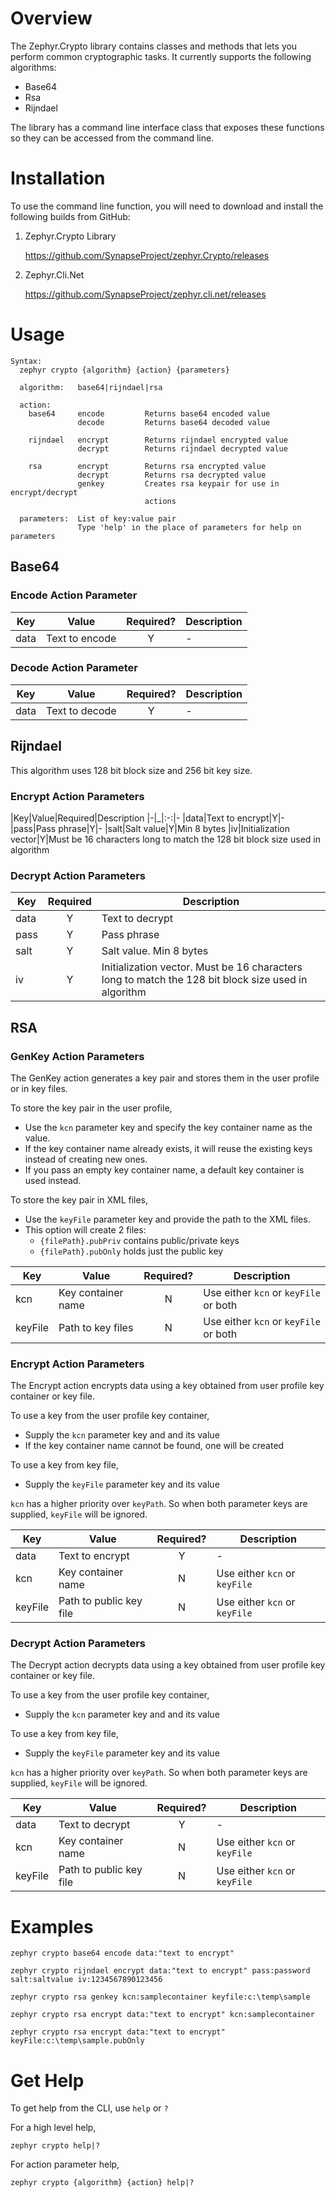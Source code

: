 ﻿# Overview
The Zephyr.Crypto library contains classes and methods that lets you perform common cryptographic tasks. It currently supports the following algorithms:

* Base64
* Rsa
* Rijndael

The library has a command line interface class that exposes these functions so they can be accessed from the command line.

# Installation
To use the command line function, you will need to download and install the following builds from GitHub:

1. Zephyr.Crypto Library

    <a href="https://github.com/SynapseProject/zephyr.Crypto/releases" target="_blank">https://github.com/SynapseProject/zephyr.Crypto/releases</a>

2. Zephyr.Cli.Net

    <a href="https://github.com/SynapseProject/zephyr.cli.net/releases" target="_blank">https://github.com/SynapseProject/zephyr.cli.net/releases</a>

# Usage

```
Syntax:
  zephyr crypto {algorithm} {action} {parameters}

  algorithm:   base64|rijndael|rsa

  action:
    base64     encode         Returns base64 encoded value
               decode         Returns base64 decoded value

    rijndael   encrypt        Returns rijndael encrypted value
               decrypt        Returns rijndael decrypted value

    rsa        encrypt        Returns rsa encrypted value
               decrypt        Returns rsa decrypted value
               genkey         Creates rsa keypair for use in encrypt/decrypt
                              actions

  parameters:  List of key:value pair
               Type 'help' in the place of parameters for help on parameters
```
## Base64

### Encode Action Parameter

|Key|Value|Required?|Description
|-|-|:-:|-
|data|Text to encode|Y|-

### Decode Action Parameter

|Key|Value|Required?|Description
|-|-|:-:|-
|data|Text to decode|Y|-

## Rijndael

This algorithm uses 128 bit block size and 256 bit key size.

### Encrypt Action Parameters

|Key|Value|Required|Description
|-|_|:-:|-
|data|Text to encrypt|Y|-
|pass|Pass phrase|Y|-
|salt|Salt value|Y|Min 8 bytes
|iv|Initialization vector|Y|Must be 16 characters long to match the 128 bit block size used in algorithm

### Decrypt Action Parameters

|Key|Required|Description
|-|:-:|-
|data|Y|Text to decrypt
|pass|Y|Pass phrase
|salt|Y|Salt value. Min 8 bytes
|iv|Y|Initialization vector. Must be 16 characters long to match the 128 bit block size used in algorithm

## RSA

### GenKey Action Parameters

The GenKey action generates a key pair and stores them in the user profile or in key files.

To store the key pair in the user profile, 
* Use the `kcn` parameter key and specify the key container name as the value.
* If the key container name already exists, it will reuse the existing keys instead of creating new ones.
* If you pass an empty key container name, a default key  container is used instead. 

To store the key pair in XML files, 
* Use the `keyFile` parameter key and provide the path to the XML files. 
* This option will create 2 files:
    * `{filePath}.pubPriv` contains public/private keys
    * `{filePath}.pubOnly` holds just the public key

|Key|Value|Required?|Description
|-|-|:-:|-
|kcn|Key container name|N|Use either `kcn` or `keyFile` or both
|keyFile|Path to key files|N|Use either `kcn` or `keyFile` or both

### Encrypt Action Parameters

The Encrypt action encrypts data using a key obtained from user profile key container or key file.

To use a key from the user profile key container,
* Supply the `kcn` parameter key and and its value
* If the key container name cannot be found, one will be created
 
To use a key from key file,
* Supply the `keyFile` parameter key and its value

`kcn` has a higher priority over `keyPath`. So when both parameter keys are supplied, `keyFile` will be ignored.

|Key|Value|Required?|Description
|-|-|:-:|-
|data|Text to encrypt|Y|-
|kcn|Key container name|N|Use either `kcn` or `keyFile`
|keyFile|Path to public key file|N|Use either `kcn` or `keyFile`

### Decrypt Action Parameters

The Decrypt action decrypts data using a key obtained from user profile key container or key file.

To use a key from the user profile key container,
* Supply the `kcn` parameter key and and its value

To use a key from key file,
* Supply the `keyFile` parameter key and its value

`kcn` has a higher priority over `keyPath`. So when both parameter keys are supplied, `keyFile` will be ignored.

|Key|Value|Required?|Description
|-|-|:-:|-
|data|Text to decrypt|Y|-
|kcn|Key container name|N|Use either `kcn` or `keyFile`
|keyFile|Path to public key file|N|Use either `kcn` or `keyFile`


# Examples

```dos
zephyr crypto base64 encode data:"text to encrypt"

zephyr crypto rijndael encrypt data:"text to encrypt" pass:password salt:saltvalue iv:1234567890123456

zephyr crypto rsa genkey kcn:samplecontainer keyfile:c:\temp\sample

zephyr crypto rsa encrypt data:"text to encrypt" kcn:samplecontainer

zephyr crypto rsa encrypt data:"text to encrypt" keyFile:c:\temp\sample.pubOnly

```

# Get Help
To get help from the CLI, use `help` or `?`

For a high level help,
```
zephyr crypto help|?
```
For action parameter help,
```
zephyr crypto {algorithm} {action} help|?
```  

